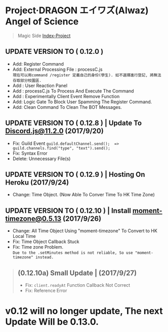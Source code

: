 # Project·DRAGON エイワズ(AIwaz) Angel of Science
> Magic Side [Index-Project](https://github.com/STARLITENAMO/Index-Project)
## UPDATE VERSION TO ( 0.12.0 )
- Add: Register Command
- Add: External Processing File : processC.js <br>
`現在可以用command /register 定義自己的身份(學生). 如不選擇進行登記, 將無法存取部分校園區.`
- Add : User Reaction Panel
- Add : processC.js To Process And Execute The Command
- Add : Experimentally Client Event Remove Function
- Add: Logic Gate To Block User Spamming The Register Command.
- Add: Clean Command To Clean The BOT Messages.
## UPDATE VERSION TO ( 0.12.8 ) | Update To Discord.js@11.2.0 (2017/9/20)
- Fix: Guild Event  `guild.defaultChannel.send();  => guild.channels.find("type", "text").send();`
- Fix: Syntax Error
- Delete: Unnecessary File(s)
## UPDATE VERSION TO ( 0.12.9 ) | Hosting On Heroku (2017/9/24)
- Change: Time Object. (Now Able To Conver Time To HK Time Zone)
## UPDATE VERSION TO ( 0.12.10 ) | Install moment-timezone@0.5.13 (2017/9/26)
- Change: All Time Object Using "moment-timezone" To Convert to HK Local Time
- Fix: Time Object Callback Stuck
- Fix: Time zone Problem. <br>
`Due to the .setMinutes method is not reliable, So use "moment-timezone" instead.`
> ## (0.12.10a) Small Update | (2017/9/27)
> - Fix: `client.readyAt` Function Callback Not Correct
> - Fix: Reference Error
# v0.12 will no longer update, The next Update Will be 0.13.0.
